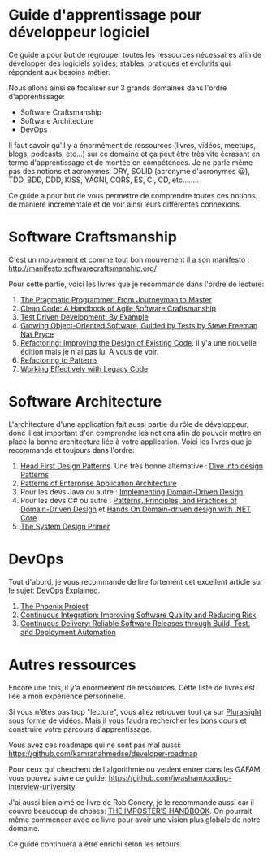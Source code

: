 # Guide d'apprentissage pour développeur logiciel
Ce guide a pour but de regrouper toutes les ressources nécessaires afin de développer des logiciels solides, stables, pratiques et évolutifs qui répondent aux besoins métier.

Nous allons ainsi se focaliser sur 3 grands domaines dans l'ordre d'apprentissage:
- Software Craftsmanship
- Software Architecture
- DevOps

Il faut savoir qu'il y a énormément de ressources (livres, vidéos, meetups, blogs, podcasts, etc...) sur ce domaine et ça peut être très vite écrasant en terme d'apprentissage et de montée en compétences. Je ne parle même pas des notions et acronymes: DRY, SOLID (acronyme d'acronymes :grinning:), TDD, BDD, DDD, KISS, YAGNI, CQRS, ES, CI, CD, etc........

Ce guide a pour but de vous permettre de comprendre toutes ces notions de manière incrémentale et de voir ainsi leurs différentes connexions.

# Software Craftsmanship
C'est un mouvement et comme tout bon mouvement il a son manifesto : http://manifesto.softwarecraftsmanship.org/ 

Pour cette partie, voici les livres que je recommande dans l'ordre de lecture:
1. <a href="https://www.amazon.fr/Pragmatic-Programmer-Journeyman-Master/dp/020161622X" target="_blank">The Pragmatic Programmer: From Journeyman to Master</a>
2. <a href="https://www.amazon.fr/Clean-Code-Handbook-Software-Craftsmanship/dp/0132350882/ref=sr_1_1?__mk_fr_FR=%C3%85M%C3%85%C5%BD%C3%95%C3%91&keywords=clean+code&qid=1578305116&s=english-books&sr=1-1" target="_blank">Clean Code: A Handbook of Agile Software Craftsmanship</a>
3. <a href="https://www.amazon.fr/Test-Driven-Development-Example-2002-11-18/dp/B00GGVDM98/ref=asap_bc?ie=UTF8" target="_blank">Test Driven Development: By Example </a>
4. <a href="https://www.amazon.fr/Growing-Object-Oriented-Software-Freeman-2009-10-22/dp/B01JXYT26Q/ref=sr_1_1?qid=1578305237&refinements=p_27%3ASteve+Freeman+Nat+Pryce&s=books&sr=1-1&text=Steve+Freeman+Nat+Pryce" target="_blank">Growing Object-Oriented Software, Guided by Tests by Steve Freeman Nat Pryce</a>
5. <a href="https://www.amazon.fr/Refactoring-Improving-Design-Existing-Code/dp/8131724425/ref=asap_bc?ie=UTF8" target="_blank">Refactoring: Improving the Design of Existing Code</a>. Il y'a une nouvelle édition mais je n'ai pas lu. A vous de voir.
6. <a href="https://www.amazon.fr/Refactoring-Patterns-Joshua-Kerievsky-2004-08-15/dp/B01JXZ3Y7I/ref=sr_1_2?qid=1578305542&refinements=p_27%3AJoshua+Kerievsky&s=books&sr=1-2&text=Joshua+Kerievsky" target="_blank">Refactoring to Patterns</a>
7. <a href="https://www.amazon.fr/FEATHERS-WORK-EFFECT-LEG-CODE/dp/0131177052/ref=sr_1_1?qid=1578305602&refinements=p_27%3AMichael+Feathers&s=english-books&sr=1-1&text=Michael+Feathers" target="_blank">Working Effectively with Legacy Code</a>

# Software Architecture
L'architecture d'une application fait aussi partie du rôle de développeur, donc il est important d'en comprendre les notions afin de pouvoir mettre en place la bonne architecture liée à votre application. Voici les livres que je recommande et toujours dans l'ordre:

1. <a href="https://www.amazon.fr/First-Design-Patterns-Elisabeth-Freeman/dp/0596007124/ref=sr_1_1?qid=1578305892&refinements=p_27%3AElisabeth+Freeman&s=english-books&sr=1-1&text=Elisabeth+Freeman" target="_blank">Head First Design Patterns</a>. Une très bonne alternative : <a href="https://refactoring.guru/design-patterns/book"> Dive into design Patterns </a>
2. <a href="https://www.amazon.fr/Patterns-Enterprise-Application-Architecture-d%C2%B4Espagne/dp/B0073R93MO/ref=asap_bc?ie=UTF8" target="_blank">Patterns of Enterprise Application Architecture</a>
3. Pour les devs Java ou autre : <a href="https://www.amazon.fr/Implementing-Domain-Driven-Design-published-February/dp/B01J4OMBWW/ref=asap_bc?ie=UTF8" target="_blank">Implementing Domain-Driven Design</a>
4. Pour les devs C# ou autre : <a href="https://www.amazon.fr/Patterns-Principles-Practices-Domain-Driven-2015-05-22/dp/B010EVTUCI/ref=sr_1_2?qid=1578306134&refinements=p_27%3AScott+Millett&s=books&sr=1-2&text=Scott+Millett" target="_blank">Patterns, Principles, and Practices of Domain-Driven Design</a>  et <a href="https://www.amazon.com/Hands-Domain-Driven-Design-NET/dp/1788834097">Hands On Domain-driven design with .NET Core </a>
5. <a href="https://github.com/donnemartin/system-design-primer" target="_blank">The System Design Primer</a>
# DevOps
Tout d'abord, je vous recommande de lire fortement cet excellent article sur le sujet: <a href="https://www.niceideas.ch/roller2/badtrash/entry/devops-explained" target="_blank">DevOps Explained</a>.

1. <a href="https://www.amazon.fr/Phoenix-Project-Gene-Kim/dp/1942788290/ref=asap_bc?ie=UTF8" target="_blank">The Phoenix Project</a>
2. <a href="https://www.amazon.fr/Continuous-Integration-Improving-Signature-2007-06-29/dp/B003VBKICA/ref=sr_1_1?qid=1578306549&refinements=p_27%3APaul+M.+Duvall%3BSteve+Matyas%3BAndrew+Glover&s=books&sr=1-1&text=Paul+M.+Duvall%3BSteve+Matyas%3BAndrew+Glover" target="_blank">Continuous Integration: Improving Software Quality and Reducing Risk</a>
3. <a href="https://www.amazon.fr/Continuous-Delivery-Reliable-Deployment-Automation/dp/0321601912/ref=pd_sbs_14_1/258-3041821-3980044?_encoding=UTF8&pd_rd_i=0321601912&pd_rd_r=317d1a93-fc3b-4b44-a7c8-4873ed4ab42e&pd_rd_w=01W6W&pd_rd_wg=NcJbf&pf_rd_p=a9f5d7c2-08ef-42e9-9709-9c2a12683b28&pf_rd_r=QMA9JP0T4P52HFH2GFWX&psc=1&refRID=QMA9JP0T4P52HFH2GFWX" target="_blank">Continuous Delivery: Reliable Software Releases through Build, Test, and Deployment Automation</a>
# Autres ressources
Encore une fois, il y'a énormément de ressources. Cette liste de livres est liée à mon expérience personnelle.

Si vous n'êtes pas trop "lecture", vous allez retrouver tout ça sur <a href="https://www.pluralsight.com/" target="_blank">Pluralsight</a> sous forme de vidéos. Mais il vous faudra rechercher les bons cours et construire votre parcours d'apprentissage.

Vous avez ces roadmaps qui ne sont pas mal aussi: https://github.com/kamranahmedse/developer-roadmap 

Pour ceux qui cherchent de l'algorithmie ou veulent entrer dans les GAFAM, vous pouvez suivre ce guide: https://github.com/jwasham/coding-interview-university.

J'ai aussi bien aimé ce livre de Rob Conery, je le recommande aussi car il couvre beaucoup de choses: <a href="https://bigmachine.io/products/the-imposters-handbook" target="_blank">THE IMPOSTER’S HANDBOOK</a>. On pourrait même commencer avec ce livre pour avoir une vision plus globale de notre domaine.

Ce guide continuera à être enrichi selon les retours.
